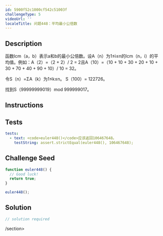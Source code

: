 ```yaml
---
id: 5900f52c1000cf542c51003f
challengeType: 5
videoUrl: ''
localeTitle: 问题448：平均最小公倍数
---
```


## Description
<section id="description">函数lcm（a，b）表示a和b的最小公倍数。设A（n）为1≤i≤n的lcm（n，i）的平均值。例如：A（2）=（2 + 2）/ 2 = 2且A（10）=（10 + 10 + 30 + 20 + 10 + 30 + 70 + 40 + 90 + 10）/ 10 = 32。 <p>令S（n）=ΣA（k）为1≤k≤n。 S（100）= 122726。 </p><p>找到S（99999999019）mod 999999017。 </p></section>

## Instructions
<section id="instructions">
</section>

## Tests
<section id='tests'>

```yml
tests:
  - text: <code>euler448()</code>应该返回106467648。
    testString: assert.strictEqual(euler448(), 106467648);

```

</section>

## Challenge Seed
<section id='challengeSeed'>

<div id='js-seed'>

```js
function euler448() {
  // Good luck!
  return true;
}

euler448();

```

</div>



</section>

## Solution
<section id='solution'>

```js
// solution required
```

/section>
